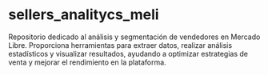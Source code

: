 # sellers_analitycs_meli
Repositorio dedicado al análisis y segmentación de vendedores en Mercado Libre. Proporciona herramientas para extraer datos, realizar análisis estadísticos y visualizar resultados, ayudando a optimizar estrategias de venta y mejorar el rendimiento en la plataforma.
